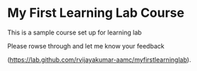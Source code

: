 # My First Learning Lab Course

This is a sample course set up for learning lab

Please rowse through and let me know your feedback

(https://lab.github.com/rvijayakumar-aamc/myfirstlearninglab).
